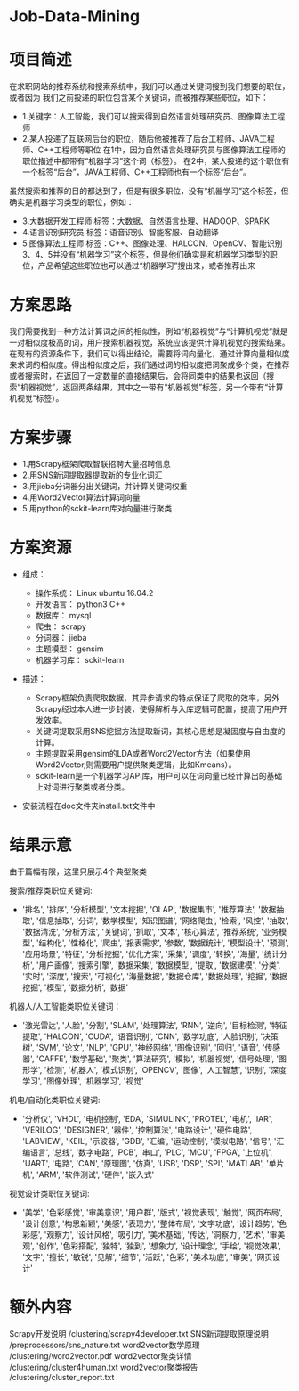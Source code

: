 Job-Data-Mining
========
项目简述
========
 在求职网站的推荐系统和搜索系统中，我们可以通过关键词搜到我们想要的职位，或者因为
 我们之前投递的职位包含某个关键词，而被推荐某些职位，如下：
 * 1.关键字：人工智能，我们可以搜索得到自然语言处理研究员、图像算法工程师
 * 2.某人投递了互联网后台的职位，随后他被推荐了后台工程师、JAVA工程师、C++工程师等职位
 在1中，因为自然语言处理研究员与图像算法工程师的职位描述中都带有“机器学习”这个词（标签）。
 在2中，某人投递的这个职位有一个标签“后台”，JAVA工程师、C++工程师也有一个标签“后台”。
 
 虽然搜索和推荐的目的都达到了，但是有很多职位，没有“机器学习”这个标签，但确实是机器学习类型的职位，例如：
 * 3.大数据开发工程师 标签：大数据、自然语言处理、HADOOP、SPARK
 * 4.语言识别研究员   标签：语音识别、智能客服、自动翻译
 * 5.图像算法工程师   标签：C++、图像处理、HALCON、OpenCV、智能识别
 3、4、5并没有“机器学习”这个标签，但是他们确实是和机器学习类型的职位，产品希望这些职位也可以通过“机器学习”搜出来，或者推荐出来

方案思路
========
 我们需要找到一种方法计算词之间的相似性，例如“机器视觉”与“计算机视觉”就是一对相似度极高的词，用户搜索机器视觉，系统应该提供计算机视觉的搜索结果。在现有的资源条件下，我们可以得出结论，需要将词向量化，通过计算向量相似度来求词的相似度。得出相似度之后，我们通过词的相似度把词聚成多个类，在推荐或者搜索时，在返回了一定数量的直接结果后，会将同类中的结果也返回（搜索“机器视觉”，返回两条结果，其中之一带有“机器视觉”标签，另一个带有“计算机视觉”标签）。
 
方案步骤
========
 * 1.用Scrapy框架爬取智联招聘大量招聘信息
 * 2.用SNS新词提取器提取新的专业化词汇
 * 3.用jieba分词器分出关键词，并计算关键词权重
 * 4.用Word2Vector算法计算词向量
 * 5.用python的sckit-learn库对向量进行聚类

方案资源
========
* 组成：
    * 操作系统：     Linux ubuntu 16.04.2
    * 开发语言：     python3 C++
    * 数据库：       mysql
    * 爬虫：         scrapy
    * 分词器：       jieba
    * 主题模型：     gensim
    * 机器学习库：   sckit-learn
    
* 描述：
    * Scrapy框架负责爬取数据，其异步请求的特点保证了爬取的效率，另外Scrapy经过本人进一步封装，使得解析与入库逻辑可配置，提高了用户开发效率。
    * 关键词提取采用SNS挖掘方法提取新词，其核心思想是凝固度与自由度的计算。
    * 主题提取采用gensim的LDA或者Word2Vector方法（如果使用Word2Vector,则需要用户提供聚类逻辑，比如Kmeans）。
    * sckit-learn是一个机器学习API库，用户可以在词向量已经计算出的基础上对词进行聚类或者分类。
    
* 安装流程在doc文件夹install.txt文件中

结果示意
========
 由于篇幅有限，这里只展示4个典型聚类
 
 搜索/推荐类职位关键词:
 * '排名', '排序', '分析模型', '文本挖掘', 'OLAP', '数据集市', '推荐算法', '数据抽取', '信息抽取', '分词', '数学模型', '知识图谱', '网络爬虫', '检索', '风控', '抽取', '数据清洗', '分析方法', '关键词', '抓取', '文本', '核心算法', '推荐系统', '业务模型', '结构化', '性格化', '爬虫', '报表需求', '参数', '数据统计', '模型设计', '预测', '应用场景', '特征', '分析挖掘', '优化方案', '采集', '调度', '转换', '海量', '统计分析', '用户画像', '搜索引擎', '数据采集', '数据模型', '提取', '数据建模', '分类', '实时', '深度', '搜索', '可视化', '海量数据', '数据仓库', '数据处理', '挖掘', '数据挖掘', '模型', '数据分析', '数据'
 
 机器人/人工智能类职位关键词：
 * '激光雷达', '人脸', '分割', 'SLAM', '处理算法', 'RNN', '逆向', '目标检测', '特征提取', 'HALCON', 'CUDA', '语音识别', 'CNN', '数学功底', '人脸识别', '决策树', 'SVM', '论文', 'NLP', 'GPU', '神经网络', '图像识别', '回归', '语音', '传感器', 'CAFFE', '数学基础', '聚类', '算法研究', '模拟', '机器视觉', '信号处理', '图形学', '检测', '机器人', '模式识别', 'OPENCV', '图像', '人工智慧', '识别', '深度学习', '图像处理', '机器学习', '视觉'
 
 机电/自动化类职位关键词:
 * '分析仪', 'VHDL', '电机控制', 'EDA', 'SIMULINK', 'PROTEL', '电机', 'IAR', 'VERILOG', 'DESIGNER', '器件', '控制算法', '电路设计', '硬件电路', 'LABVIEW', 'KEIL', '示波器', 'GDB', '汇编', '运动控制', '模拟电路', '信号', '汇编语言', '总线', '数字电路', 'PCB', '串口', 'PLC', 'MCU', 'FPGA', '上位机', 'UART', '电路', 'CAN', '原理图', '仿真', 'USB', 'DSP', 'SPI', 'MATLAB', '单片机', 'ARM', '软件测试', '硬件', '嵌入式'
 
 视觉设计类职位关键词:
 * '美学', '色彩感觉', '审美意识', '用户群', '版式', '视觉表现', '触觉', '网页布局', '设计创意', '构思新颖', '美感', '表现力', '整体布局', '文字功底', '设计趋势', '色彩感', '观察力', '设计风格', '吸引力', '美术基础', '传达', '洞察力', '艺术',  '审美观', '创作', '色彩搭配', '独特', '独到', '想象力', '设计理念', '手绘', '视觉效果',  '文字', '擅长', '敏锐', '见解', '细节', '活跃', '色彩', '美术功底', '审美', '网页设计'
 
额外内容
========
 Scrapy开发说明         /clustering/scrapy4developer.txt
 SNS新词提取原理说明    /preprocessors/sns_nature.txt
 word2vector数学原理    /clustering/word2vector.pdf
 word2vector聚类详情    /clustering/cluster4human.txt
 word2vector聚类报告    /clustering/cluster_report.txt


